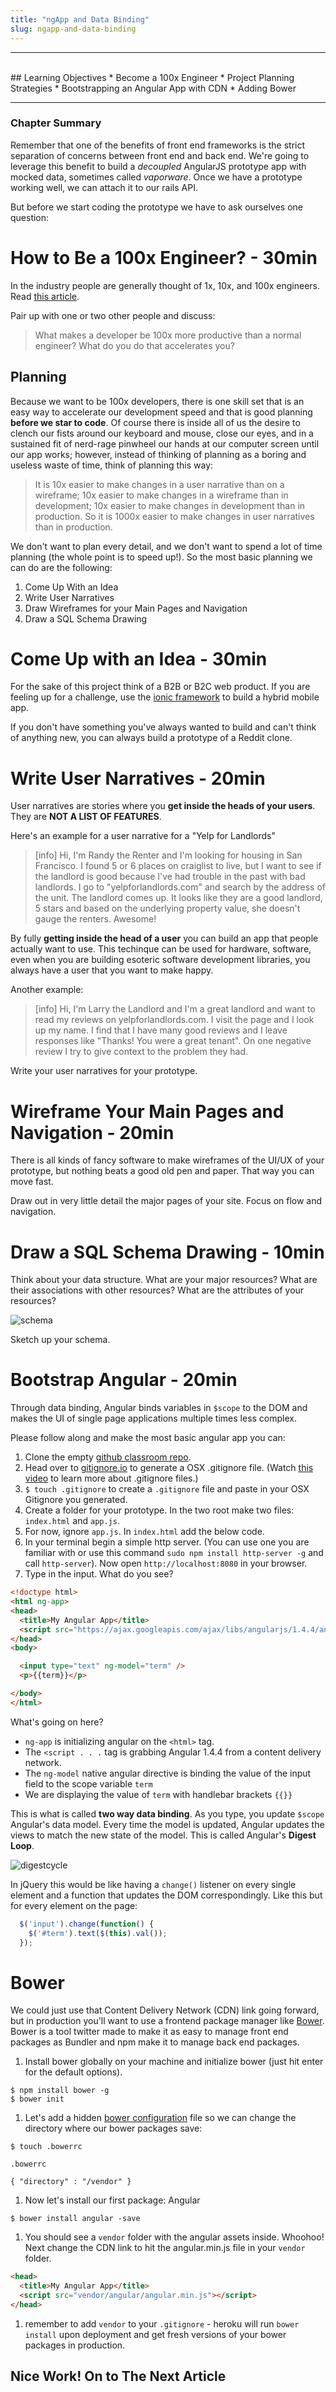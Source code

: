 ```yaml
---
title: "ngApp and Data Binding"
slug: ngapp-and-data-binding
---
```


<hr><br>
## Learning Objectives
  * Become a 100x Engineer
  * Project Planning Strategies
  * Bootstrapping an Angular App with CDN
  * Adding Bower

<hr>

### Chapter Summary

Remember that one of the benefits of front end frameworks is the strict separation of concerns between front end and back end. We're going to leverage this benefit to build a *decoupled* AngularJS prototype app with mocked data, sometimes called *vaporware*. Once we have a prototype working well, we can attach it to our rails API.

But before we start coding the prototype we have to ask ourselves one question:

# How to Be a 100x Engineer? - 30min

In the industry people are generally thought of 1x, 10x, and 100x engineers. Read [this article](https://hbr.org/2011/06/why-zuckerberg-is-almost-right.html).

Pair up with one or two other people and discuss:

> What makes a developer be 100x more productive than a normal engineer? What do you do that accelerates you?

## Planning

Because we want to be 100x developers, there is one skill set that is an easy way to accelerate our development speed and that is good planning **before we star to code**. Of course there is inside all of us the desire to clench our fists around our keyboard and mouse, close our eyes, and in a sustained fit of nerd-rage pinwheel our hands at our computer screen until our app works; however, instead of thinking of planning as a boring and useless waste of time, think of planning this way:

>It is 10x easier to make changes in a user narrative than on a wireframe; 10x easier to make changes in a wireframe than in development; 10x easier to make changes in development than in production. So it is 1000x easier to make changes in user narratives than in production.

We don't want to plan every detail, and we don't want to spend a lot of time planning (the whole point is to speed up!). So the most basic planning we can do are the following:

1. Come Up With an Idea
1. Write User Narratives
1. Draw Wireframes for your Main Pages and Navigation
1. Draw a SQL Schema Drawing

# Come Up with an Idea - 30min

For the sake of this project think of a B2B or B2C web product. If you are feeling up for a challenge, use the [ionic framework](http://ionicframework.com/) to build a hybrid mobile app.

If you don't have something you've always wanted to build and can't think of anything new, you can always build a prototype of a  Reddit clone.

# Write User Narratives - 20min

User narratives are stories where you **get inside the heads of your users**. They are **NOT A LIST OF FEATURES**.

Here's an example for a user narrative for a "Yelp for Landlords"


> [info]
> Hi, I'm Randy the Renter and I'm looking for housing in San Francisco. I found 5 or 6 places on craiglist to live, but I want to see if the landlord is good because I've had trouble in the past with bad landlords. I go to "yelpforlandlords.com" and search by the address of the unit. The landlord comes up. It looks like they are a good landlord, 5 stars and based on the underlying property value, she doesn't gauge the renters. Awesome!


By fully **getting inside the head of a user** you can build an app that people actually want to use. This techinque can be used for hardware, software, even when you are building esoteric software development libraries, you always have a user that you want to make happy.

Another example:


> [info]
> Hi, I'm Larry the Landlord and I'm a great landlord and want to read my reviews on yelpforlandlords.com. I visit the page and I look up my name. I find that I have many good reviews and I leave responses like "Thanks! You were a great tenant". On one negative review I try to give context to the problem they had.


Write your user narratives for your prototype.

# Wireframe Your Main Pages and Navigation - 20min

There is all kinds of fancy software to make wireframes of the UI/UX of your prototype, but nothing beats a good old pen and paper. That way you can move fast.

Draw out in very little detail the major pages of your site. Focus on flow and navigation.

# Draw a SQL Schema Drawing - 10min

Think about your data structure. What are your major resources? What are their associations with other resources? What are the attributes of your resources?

![schema](http://i.stack.imgur.com/hbUy5.png)

Sketch up your schema.

# Bootstrap Angular - 20min

Through data binding, Angular binds variables in `$scope` to the DOM and makes the UI of single page applications multiple times less complex.

Please follow along and make the most basic angular app you can:

1. Clone the empty [github classroom repo](https://classroom.github.com/assignment-invitations/28340fa8482ea139999b48400955ebab).
1. Head over to [gitignore.io](https://www.gitignore.io) to generate a OSX .gitignore file. (Watch [this video](https://vimeo.com/70609819) to learn more about .gitignore files.)
1. `$ touch .gitignore` to create a `.gitignore` file and paste in your OSX Gitignore you generated.
1. Create a folder for your prototype. In the two root make two files: `index.html` and `app.js`.
2. For now, ignore `app.js`. In `index.html` add the below code.
2. In your terminal begin a simple http server. (You can use one you are familiar with or use this command `sudo npm install http-server -g` and call `http-server`). Now open `http://localhost:8080` in your browser.
3. Type in the input. What do you see?

  ```html
  <!doctype html>
  <html ng-app>
  <head>
    <title>My Angular App</title>
    <script src="https://ajax.googleapis.com/ajax/libs/angularjs/1.4.4/angular.min.js"></script>
  </head>
  <body>

    <input type="text" ng-model="term" />
    <p>{{term}}</p>

  </body>
  </html>
  ```

  What's going on here?
  * `ng-app` is initializing angular on the `<html>` tag.
  * The `<script . . .` tag is grabbing Angular 1.4.4 from a content delivery network.
  * The `ng-model` native angular directive is binding the value of the input field to the scope variable `term`
  * We are displaying the value of `term` with handlebar brackets `{{}}`

This is what is called **two way data binding**. As you type, you update `$scope` Angular's data model. Every time the model is updated, Angular updates the views to match the new state of the model. This is called Angular's **Digest Loop**.

![digestcycle](../images/digest.png)

In jQuery this would be like having a `change()` listener on every single element and a function that updates the DOM correspondingly. Like this but for every element on the page:

```js
  $('input').change(function() {
    $('#term').text($(this).val());
  });
```

# Bower

We could just use that Content Delivery Network (CDN) link going forward, but in production you'll want to use a frontend package manager like [Bower](http://bower.io/). Bower is a tool twitter made to make it as easy to manage front end packages as Bundler and npm make it to manage back end packages.

1. Install bower globally on your machine and initialize bower (just hit enter for the default options).

  ```
  $ npm install bower -g
  $ bower init
  ```

1. Let's add a hidden [bower configuration](http://bower.io/docs/config/) file so we can change the directory where our bower packages save:

  ```
  $ touch .bowerrc
  ```

  `.bowerrc`
  ```
  { "directory" : "/vendor" }
  ```

1. Now let's install our first package: Angular

  ```
  $ bower install angular -save
  ```

1. You should see a `vendor` folder with the angular assets inside. Whoohoo! Next change the CDN link to hit the angular.min.js file in your `vendor` folder.

  ```html
  <head>
    <title>My Angular App</title>
    <script src="vendor/angular/angular.min.js"></script>
  </head>
  ```

1. remember to add `vendor` to your `.gitignore` - heroku will run `bower install` upon deployment and get fresh versions of your bower packages in production.

## Nice Work! On to The Next Article

